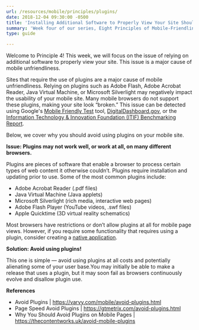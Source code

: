 ```yaml
---
url: /resources/mobile/principles/plugins/
date: 2018-12-04 09:30:00 -0500
title: 'Installing Additional Software to Properly View Your Site Should Not Be Necessary'
summary: 'Week four of our series, Eight Principles of Mobile-Friendliness, covers the issue of relying on additional software to properly view your site.'
type: guide

---
```


Welcome to Principle 4! This week, we will focus on the issue of relying on additional software to properly view your site. This issue is a major cause of mobile unfriendliness.  

Sites that require the use of plugins are a major cause of mobile unfriendliness. Relying on plugins such as Adobe Flash, Adobe Acrobat Reader, Java Virtual Machine, or Microsoft Silverlight may negatively impact the usability of your mobile site. Many mobile browsers do not support these plugins, making your site look “broken.” This issue can be detected using Google's [Mobile Friendly Test](https://search.google.com/test/mobile-friendly) tool, [DigitalDashboard.gov](https://www.digitaldashboard.gov/), or the [Information Technology & Innovation Foundation (ITIF) Benchmarking Report](https://itif.org/publications/2017/03/08/benchmarking-us-government-websites).  

Below, we cover why you should avoid using plugins on your mobile site.

**Issue: Plugins may not work well, or work at all, on many different browsers.**

Plugins are pieces of software that enable a browser to process certain types of web content it otherwise couldn’t. Plugins require installation and updating prior to use. Some of the most common plugins include:

- Adobe Acrobat Reader (.pdf files)
- Java Virtual Machine (Java applets)
- Microsoft Silverlight (rich media, interactive web pages)
- Adobe Flash Player (YouTube videos, .swf files)
- Apple Quicktime (3D virtual reality schematics)

Most browsers have restrictions or don’t allow plugins at all for mobile page views. However, if you require some functionality that requires using a plugin, consider creating a [native application](https://careerfoundry.com/en/blog/web-development/what-is-the-difference-between-a-mobile-app-and-a-web-app/). 
	
**Solution: Avoid using plugins!**

This one is simple — avoid using plugins at all costs and potentially alienating some of your user base.You may initially be able to make a release that uses a plugin, but it may soon fail as browsers continuously evolve and disallow plugin use.  

**References** 

- Avoid Plugins | https://varvy.com/mobile/avoid-plugins.html 
- Page Speed Avoid Plugins | https://gtmetrix.com/avoid-plugins.html 
- Why You Should Avoid Plugins on Mobile Pages | https://thecontentworks.uk/avoid-mobile-plugins 
